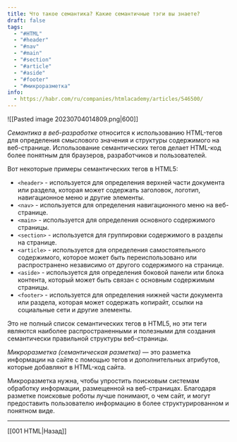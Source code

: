 ```yaml
---
title: Что такое семантика? Какие семантичные тэги вы знаете?
draft: false
tags:
  - "#HTML"
  - "#header"
  - "#nav"
  - "#main"
  - "#section"
  - "#article"
  - "#aside"
  - "#footer"
  - "#микроразметка"
info:
  - https://habr.com/ru/companies/htmlacademy/articles/546500/
---
```

![[Pasted image 20230704014809.png|600]]

_Семантика в веб-разработке_ относится к использованию HTML-тегов для определения смыслового значения и структуры содержимого на веб-странице. Использование семантических тегов делает HTML-код более понятным для браузеров, разработчиков и пользователей.

Вот некоторые примеры семантических тегов в HTML5:

- `<header>` - используется для определения верхней части документа или раздела, которая может содержать заголовок, логотип, навигационное меню и другие элементы.
- `<nav>` - используется для определения навигационного меню на веб-странице.
- `<main>` - используется для определения основного содержимого страницы.
- `<section>` - используется для группировки содержимого в разделы на странице.
- `<article>` - используется для определения самостоятельного содержимого, которое может быть переиспользовано или распространено независимо от другого содержимого на странице.
- `<aside>` - используется для определения боковой панели или блока контента, который может быть связан с основным содержимым страницы.
- `<footer>` - используется для определения нижней части документа или раздела, которая может содержать копирайт, ссылки на социальные сети и другие элементы.

Это не полный список семантических тегов в HTML5, но эти теги являются наиболее распространенными и полезными для создания семантически правильной структуры веб-страницы.

_Микроразметка (семантическая разметка)_ — это разметка информации на сайте с помощью тегов и дополнительных атрибутов, которые добавляют в HTML-код сайта.

Микроразметка нужна, чтобы упростить поисковым системам обработку информации, размещенной на веб-страницах. Благодаря разметке поисковые роботы лучше понимают, о чем сайт, и могут предоставить пользователю информацию в более структурированном и понятном виде.

---

[[001 HTML|Назад]]